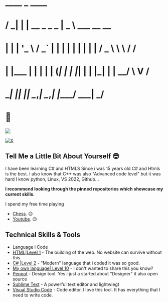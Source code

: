 
#   ____   _                       ____                 
#  / ___| | |__     __ _   _   _  |  _ \    ___  __   __
# | |     | '_ \   / _` | | | | | | | | |  / _ \ \ \ / /
# | |___  | | | | | (_| | | |_| | | |_| | |  __/  \ V / 
#  \____| |_| |_|  \__,_|  \__,_| |____/   \___|   \_/  
                                                       
# :wave:

![](https://raw.githubusercontent.com/vanzasetia/vanzasetia/main/images/banner.jpg)

<div align="left">
  <a href="https://twitter.com/LeBaoChauDev" target="_blank"><img src="https://img.shields.io/twitter/follow/LeBaoChauDev?logo=twitter&style=for-the-badge" alt="X" /></a> 
</div>

## Tell Me a Little Bit About Yourself :sunglasses:

I have been learning C# and HTMLS Since i was 15 years old
C# and Htmls is the best. i also know that C++ was also "Advanced code level" but it was hard
I know python, Linux, VS 2022, Github...

**I recommend looking through the pinned repositories which showcase my current skills.**

I spend my free time playing 
- [Chess](https://en.wikipedia.org/wiki/chess). :wink:
- [Youtube](https://youtube.com/). :wink:

## Technical Skills & Tools
- Language i Code
- [HTML|Level 1](https://developer.mozilla.org/en-US/docs/Web/html) - The building of the web. No website can survive without this.
- [C# |Level 2](https://learn.microsoft.com/en-us/dotnet/csharp/) - "Modern" language that i coded it was so good.
- [My own language| Level 10](https://) - I don't wanted to share this you know?
- [Penpot](https://www.penpot.app/) - Design tool. Yes i just a started about "Designer" it also open source 
- [Sublime Text](https://www.sublimetext.com/) - A powerful text editor and lightwiegt
- [Visual Studio Code](https://code.visualstudio.com/) - Code editor. I love this tool. It has everything that I need to write code.

